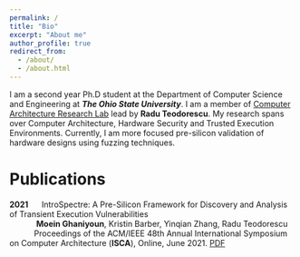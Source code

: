 ```yaml
---
permalink: /
title: "Bio"
excerpt: "About me"
author_profile: true
redirect_from: 
  - /about/
  - /about.html
---
```


I am a second year Ph.D student at the Department of Computer Science and Engineering at ***The Ohio State University***. I am a member of [Computer Architecture Research Lab](https://web.cse.ohio-state.edu/~teodorescu.1/arch/index.html) lead by **Radu Teodorescu**. My research spans over Computer Architecture, Hardware Security and Trusted Execution Environments. Currently, I am more focused pre-silicon validation of hardware designs using fuzzing techniques. 


Publications
======
**2021**&nbsp;&nbsp;&nbsp;&nbsp;&nbsp;&nbsp;IntroSpectre: A Pre-Silicon Framework for Discovery and Analysis of Transient Execution Vulnerabilities<br />
&nbsp;&nbsp;&nbsp;&nbsp;&nbsp;&nbsp;&nbsp;&nbsp;&nbsp;&nbsp;&nbsp;&nbsp;**Moein Ghaniyoun**, Kristin Barber, Yinqian Zhang, Radu Teodorescu<br />
&nbsp;&nbsp;&nbsp;&nbsp;&nbsp;&nbsp;&nbsp;&nbsp;&nbsp;&nbsp;&nbsp;Proceedings of the ACM/IEEE 48th Annual International Symposium on Computer Architecture (**ISCA**), Online, June 2021.
        [PDF](https://github.com/MoeinGhaniyoun/Files/blob/main/IntroSpectre__A_Pre_Silicon_Framework_for_Discovery_and_Analysis_of_Transient_Execution_Vulnerabilities-4.pdf?raw=true)




